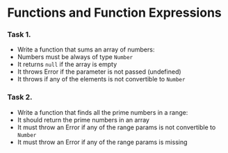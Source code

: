 Functions and Function Expressions
==================================

### Task 1.
*	Write a function that sums an array of numbers:
  *	Numbers must be always of type `Number`
  *	It returns `null` if the array is empty
  *	It throws Error if the parameter is not passed (undefined)
  *	It throws if any of the elements is not convertible to `Number`

### Task 2.
*	Write a function that finds all the prime numbers in a range:
  * It should return the prime numbers in an array
  * It must throw an Error if any of the range params is not convertible to `Number`
  * It must throw an Error if any of the range params is missing